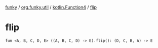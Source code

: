 [funky](../../index.md) / [org.funky.util](../index.md) / [kotlin.Function4](index.md) / [flip](.)

# flip

`fun <A, B, C, D, E> ((A, B, C, D) -> E).flip(): (D, C, B, A) -> E`